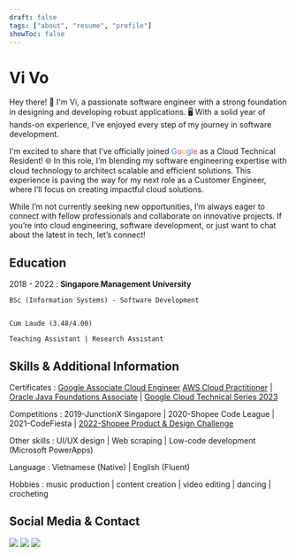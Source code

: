 ```yaml
---
draft: false
tags: ["about", "resume", "profile"]
showToc: false
---
```


# Vi Vo

Hey there! 👋 I'm Vi, a passionate software engineer with a strong foundation in designing and developing robust applications. 🖥️ With a solid year of hands-on experience, I've enjoyed every step of my journey in software development.

I'm excited to share that I’ve officially joined <span style="color:#4285F4;">G</span><span style="color:#EA4335;">o</span><span style="color:#FBBC05;">o</span><span style="color:#4285F4;">g</span><span style="color:#34A853;">l</span><span style="color:#EA4335;">e</span>
as a Cloud Technical Resident! 🌐 In this role, I’m blending my software engineering expertise with cloud technology to architect scalable and efficient solutions. This experience is paving the way for my next role as a Customer Engineer, where I’ll focus on creating impactful cloud solutions.

While I’m not currently seeking new opportunities, I’m always eager to connect with fellow professionals and collaborate on innovative projects. If you’re into cloud engineering, software development, or just want to chat about the latest in tech, let’s connect!

## Education

2018 - 2022
: **Singapore Management University**

    BSc (Information Systems) - Software Development


    Cum Laude (3.48/4.00)

    Teaching Assistant | Research Assistant

## Skills & Additional Information

Certificates
: [Google Associate Cloud Engineer](https://www.credly.com/badges/b19a43ed-8c5a-4313-91aa-2ab0caa7a7da/public_url)
[AWS Cloud Practitioner](https://www.credly.com/badges/9ab64e64-f848-456f-b2a9-d3ee13607142/public_url) | [Oracle Java Foundations Associate](https://www.credly.com/badges/34852f91-9ffe-4bf0-b087-d51732abc7b8/public_url) | [Google Cloud Technical Series 2023](https://www.credential.net/6c3ebfab-e6bc-45ff-9bd6-ac28bead51c0)

Competitions
: 2019-JunctionX Singapore | 2020-Shopee Code League | 2021-CodeFiesta | [2022-Shopee Product & Design Challenge](https://www.credly.com/badges/3a753acb-1dc9-4a98-a7ea-bbc740294ba9/public_url)

Other skills
: UI/UX design | Web scraping | Low-code development (Microsoft PowerApps)

Language
: Vietnamese (Native) | English (Fluent)

Hobbies
: music production | content creation | video editing | dancing | crocheting

## Social Media & Contact

[![](https://img.shields.io/badge/-vptv1310@gmail.com-EA4335?logo=gmail&logoColor=fff&style=flat-square)](mailto:vptv1310@gmail.com)
[![](https://img.shields.io/badge/-vivo1310-181717?logo=github&style=flat-square)](https://github.com/vivo1310/)
[![](https://img.shields.io/badge/-vivo1310-0A66C2?logo=linkedin&style=flat-square)](https://linkedin.com/in/vivo1310/)
